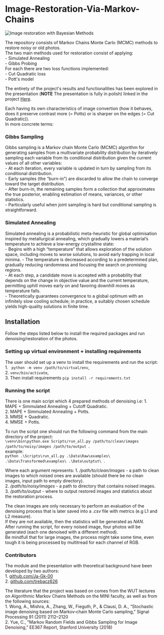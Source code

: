 ﻿# Image-Restoration-Via-Markov-Chains

![Image restoration with Bayesian Methods](denoising.png "Denoising with MCMC")

The repository consists of Markov Chains Monte Carlo (MCMC) methods to restore noisy or old photos.  
The two main methods used for restoration consist of applying:  
    - Simulated Annealing  
    - Gibbs Probing  
For each there are two loss functions implemented:  
    - Cut Quadratic loss  
    - Pott's model  

The entirety of the project's results and functionalities has been explored in the presentation (**NOTE** The presentation is fully in polish) linked in the project [Here](Presentation.pdf).  

Each having its own characteristics of image convertion (how it behaves, does it preserve contrast more (= Potts) or is sharper on the edges (= Cut Quadratic)).  
In more concrete terms:
### Gibbs Sampling

Gibbs sampling is a Markov chain Monte Carlo (MCMC) algorithm for generating samples from a multivariate probability distribution by iteratively sampling each variable from its conditional distribution given the current values of all other variables:  
    - At each iteration, every variable is updated in turn by sampling from its conditional distribution.  
    - Early samples (the “burn-in”) are discarded to allow the chain to converge toward the target distribution.  
    - After burn-in, the remaining samples form a collection that approximates the true posterior, enabling estimation of means, variances, or other statistics.  
    - Particularly useful when joint sampling is hard but conditional sampling is straightforward.  

### Simulated Annealing
Simulated annealing is a probabilistic meta-heuristic for global optimisation inspired by metallurgical annealing, which gradually lowers a material’s temperature to achieve a low-energy crystalline state:  
    - Begins with a high “temperature” that allows exploration of the solution space, including moves to worse solutions, to avoid early trapping in local minima.
    - The temperature is decreased according to a predetermined plan, gradually reducing randomness and focusing the search on promising regions.  
    - At each step, a candidate move is accepted with a probability that depends on the change in objective value and the current temperature, permitting uphill moves early on and favoring downhill moves as temperature falls.  
    - Theoretically guarantees convergence to a global optimum with an infinitely slow cooling schedule; in practice, a suitably chosen schedule yields high-quality solutions in finite time.  


## Installation
Follow the steps listed below to install the required packages and run denoising/restoration of the photos.  

### Setting up virtual environment + installing requirements
The user should set up a venv to install the requirements and run the script:  
    1. ``` python -m venv /path/to/virtual/env```,  
    2. ``` venv/bin/activate ```,  
    3. Then install requirements ```pip install -r requirements.txt ```

### Running the script
There is one main script which 4 prepared methods of denoising i.e: 
    1. MAPE + Simmulated Annealing + Cutoff Quadratic.  
    2. MAPE + Simmulated Annealing + Potts.  
    3. MMSE + Quadratic.  
    4. MMSE + Potts.  

To run the script one should run the following command from the main directory of the project:  
```\venv\bin\python.exe Scripts/run_all.py /path/to/clean/images /path/to/noisy/images /path/to/output ```.  
example:  
```python .\Scripts\run_all.py .\Data\Raw\examples\ .\Data\Transformed\examples\ .\Data\outptut\ ```.  

Where each argument represents:
    1. */path/to/clean/images* - a path to clean images to which noised ones are available (should there be no clean images, input path to empty directory).  
    2. */path/to/noisy/images* - a path to directory that contains noised images.  
    3. */path/to/output* - where to output restored images and statistics about the restoration process.  

The clean images are only necessary to perform an evaluation of the denoising process that is later saved into a *.csv* file with metrics (e.g L1 and L2 measure).  
If they are not available, then the statistics will be generated as *NAN*.  
After running the script, for every noised image, four photos will be generated (each one denoised with a different method).  
Be mindfull that for large images, the process might take some time, even tough it is being processed by multitread for each channel of RGB.


### Contributors
The module and the presentation with theoretical background have been developed by two authors:  
    1. [github.com/Ja-Gk-00](https://github.com/Ja-Gk-00)  
    2. [github.com/trebacz626](https://github.com/trebacz626)  

The literature that the project was based on comes from the WUT lectures on Algorithmic Markov Chains Methods on the MINI faculty, as well as from the following sources:  
    1. Wong, A., Mishra, A., Zhang, W., Fieguth, P., & Clausi, D. A., “Stochastic image denoising based on Markov‐chain Monte Carlo sampling,” Signal Processing 91 (2011) 2112–2120  
    2. Yue, C., “Markov Random Fields and Gibbs Sampling for Image Denoising,” EE367 Report, Stanford University (2018)  

